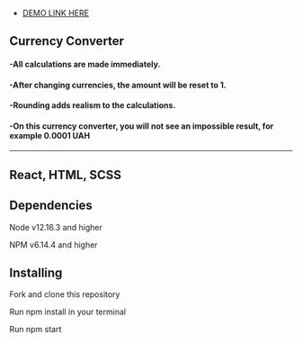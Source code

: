 - [DEMO LINK HERE](https://yulyavav.github.io/react_conventer/)


## Currency Converter


#### -All calculations are made immediately.

#### -After changing currencies, the amount will be reset to 1.

#### -Rounding adds realism to the calculations.

#### -On this currency converter, you will not see an impossible result, for example 0.0001 UAH

-----------------------------------

React, HTML, SCSS
-----------------------------------

Dependencies
-----------------------------------

Node v12.16.3 and higher

NPM v6.14.4 and higher


Installing
-----------------------------------

Fork and clone this repository

Run npm install in your terminal

Run npm start


